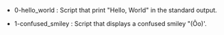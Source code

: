 - 0-hello_world : Script that print "Hello, World" in the standard output.

- 1-confused_smiley : Script that displays a confused smiley "(Ôo)'.
